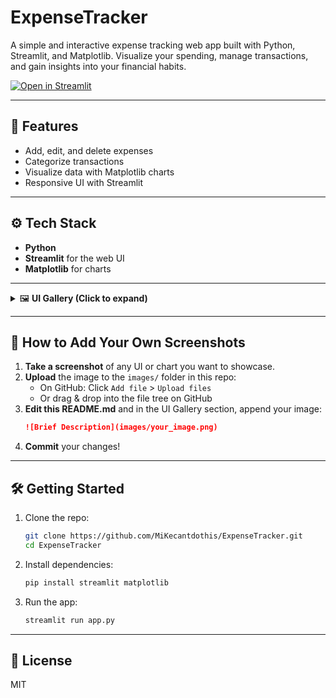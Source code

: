 # ExpenseTracker

A simple and interactive expense tracking web app built with Python, Streamlit, and Matplotlib. Visualize your spending, manage transactions, and gain insights into your financial habits.

[![Open in Streamlit](https://static.streamlit.io/badges/streamlit_badge_black_white.svg)]([https://share.streamlit.io/](https://expensetracker-igg4wm7qhxwz6jqzgncse5.streamlit.app/))

---

## 🚀 Features
- Add, edit, and delete expenses
- Categorize transactions
- Visualize data with Matplotlib charts
- Responsive UI with Streamlit

---

## ⚙️ Tech Stack
- **Python**
- **Streamlit** for the web UI
- **Matplotlib** for charts

---

<details>
<summary>🖼️ <b>UI Gallery (Click to expand)</b></summary>

### Dashboard View
![Dashboard](images/Screenshot 2025-09-26 112948.png)

### Add Expense Modal
![Add Expense](images/add_expense.png)

<!-- 
How to append more images:
1. Upload your screenshot to the `images/` folder in the repo, or drag and drop it into the file tree on GitHub.
2. Reference your image like this:
    ![Description](images/your_image.png)

Optional: Add a section header or short description above your image.
-->
</details>

---

## 📸 How to Add Your Own Screenshots

1. **Take a screenshot** of any UI or chart you want to showcase.
2. **Upload** the image to the `images/` folder in this repo:
    - On GitHub: Click `Add file` > `Upload files`
    - Or drag & drop into the file tree on GitHub
3. **Edit this README.md** and in the UI Gallery section, append your image:
    ```markdown
    ![Brief Description](images/your_image.png)
    ```
4. **Commit** your changes!

---

## 🛠️ Getting Started

1. Clone the repo:
    ```bash
    git clone https://github.com/MiKecantdothis/ExpenseTracker.git
    cd ExpenseTracker
    ```
2. Install dependencies:
    ```bash
    pip install streamlit matplotlib
    ```
3. Run the app:
    ```bash
    streamlit run app.py
    ```

---

## 📄 License

MIT
